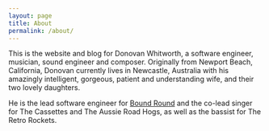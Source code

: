 ```yaml
---
layout: page
title: About
permalink: /about/
---
```


This is the website and blog for Donovan Whitworth, a software engineer, musician, sound engineer and composer. Originally from Newport Beach, California, Donovan currently lives in Newcastle, Australia with his amazingly intelligent, gorgeous, patient and understanding wife, and their two lovely daughters.

He is the lead software engineer for [Bound Round](https://www.boundround.com) and the co-lead singer for The Cassettes and The Aussie Road Hogs, as well as the bassist for The Retro Rockets.
